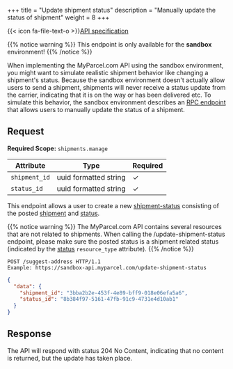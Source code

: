 +++
title = "Update shipment status"
description = "Manually update the status of shipment"
weight = 8
+++

{{< icon fa-file-text-o >}}[API specification](https://docs.myparcel.com/api-specification#/RPC/post_update_shipment_status)

{{% notice warning %}}
This endpoint is only available for the **sandbox** environment!
{{% /notice %}}

When implementing the MyParcel.com API using the sandbox environment, you might want to simulate realistic shipment behavior like changing a shipment's status.
Because the sandbox environment doesn't actually allow users to send a shipment, shipments will never receive a status update from the carrier, indicating that it is on the way or has been delivered etc. To simulate this behavior, the sandbox environment describes an [RPC endpoint](/api/rpc-endpoints) that allows users to manually update the status of a shipment. 

## Request

**Required Scope:** `shipments.manage`

| Attribute              | Type                     | Required |
|------------------------|--------------------------|----------|
| `shipment_id`          | uuid formatted string    | ✓        |
| `status_id`            | uuid formatted string    | ✓        |

This endpoint allows a user to create a new [shipment-status](/api/resources/shipment-statuses) consisting of the posted [shipment](/api/resources/shipments) and [status](/api/resources/statuses). 

{{% notice warning %}}
The MyParcel.com API contains several resources that are not related to shipments. 
When calling the /update-shipment-status endpoint, please make sure the posted status is a shipment related status (indicated by the [status](/api/resources/statuses) `resource_type` attribute). 
{{% /notice %}}


```http
POST /suggest-address HTTP/1.1
Example: https://sandbox-api.myparcel.com/update-shipment-status
```

```json
{
  "data": {
    "shipment_id": "3bba2b2e-453f-4e89-bff9-018e06efa5a6",
    "status_id": "8b384f97-5161-47fb-91c9-4731e4d10ab1"
  }
}
```

## Response

The API will respond with status 204 No Content, indicating that no content is returned, but the update has taken place.
